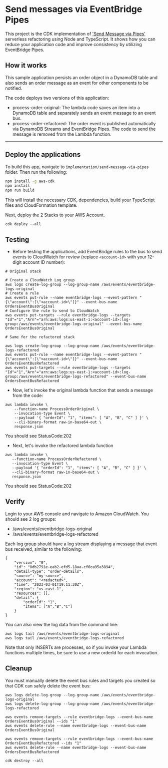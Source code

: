 # Send messages via EventBridge Pipes
This project is the CDK implementation of ['Send Message via Pipes'](https://github.com/aws-samples/aws-refactoring-to-serverless/blob/main/patterns/send-message-via-pipes.md) serverless refactoring using Node and TypeScript. It shows how you can reduce your application code and improve consistency by utilizing EventBridge Pipes.


## How it works
This sample application persists an order object in a DynamoDB table and also sends an order message as an event for other components to be notified.

The code deploys two versions of this application:
- process-order-original: The lambda code saves an item into a DynamoDB table and separately sends an event message to an event bus.
- process-order-refactored: The order event is published automatically via DynamoDB Streams and EventBridge Pipes. The code to send the message is removed from the Lambda function. 

---
## Deploy the applications

To build this app, navigate to `implementation/send-message-via-pipes` folder. Then run the following:

```bash
npm install -g aws-cdk
npm install
npm run build
```

This will install the necessary CDK, dependencies, build your TypeScript files and CloudFormation template.

Next, deploy the 2 Stacks to your AWS Account.
``` 
cdk deploy --all
```

## Testing

- Before testing the applications, add EventBridge rules to the bus to send events to CloudWatch for  review (replace `<account-id>` with your 12-digit account ID number):

```
# Original stack

# Create a CloudWatch Log group
aws logs create-log-group --log-group-name /aws/events/eventbridge-logs-original
# Create a rule
aws events put-rule --name eventbridge-logs --event-pattern "{\"account\":[\"<account-id>\"]}" --event-bus-name OrdersEventBusOriginal
# Configure the rule to send to CloudWatch
aws events put-targets --rule eventbridge-logs --targets "Id"="1","Arn"="arn:aws:logs:us-east-1:<account-id>:log-group:/aws/events/eventbridge-logs-original" --event-bus-name OrdersEventBusOriginal

# Same for the refactored stack

aws logs create-log-group --log-group-name /aws/events/eventbridge-logs-refactored
aws events put-rule --name eventbridge-logs --event-pattern "{\"account\":[\"<account-id>\"]}" --event-bus-name OrdersEventBusRefactored
aws events put-targets --rule eventbridge-logs --targets "Id"="1","Arn"="arn:aws:logs:us-east-1:<account-id>:log-group:/aws/events/eventbridge-logs-refactored" --event-bus-name OrdersEventBusRefactored

```  

- Now, let's invoke the original lambda function that sends a message from the code:
``` 
aws lambda invoke \
    --function-name ProcessOrderOriginal \
    --invocation-type Event \
    --payload '{ "orderId": "1", "items": [ "A", "B", "C" ] }' \
    --cli-binary-format raw-in-base64-out \
    response.json

```
You should see StatusCode:202

- Next, let's invoke the refactored lambda function
 ``` 
aws lambda invoke \
    --function-name ProcessOrderRefactored \
    --invocation-type Event \
    --payload '{ "orderId": "1", "items": [ "A", "B", "C" ] }' \
    --cli-binary-format raw-in-base64-out \
    response.json
``` 

You should see StatusCode:202     

## Verify

Login to your AWS console and navigate to Amazon CloudWatch. You should see 2 log groups:

- /aws/events/eventbridge-logs-original
- /aws/events/eventbridge-logs-refactored

Each log group should have a log stream displaying a message that event bus received, similar to the following:
```
{
    "version": "0",
    "id": "8db2791e-eab2-efd5-18aa-cf6ca95a3894",
    "detail-type": "order-details",
    "source": "my-source",
    "account": "<redacted>",
    "time": "2023-03-01T19:11:30Z",
    "region": "us-east-1",
    "resources": [],
    "detail": {
        "orderId": "1",
        "items": ["A","B","C"]
    }
}
```

You can also view the log data from the command line:
```
aws logs tail /aws/events/eventbridge-logs-original
aws logs tail /aws/events/eventbridge-logs-refactored
```

Note that only INSERTs are processes, so if you invoke your Lambda functions multiple times, be sure to use a new orderId for each invocation.

## Cleanup

You must manually delete the event bus rules and targets you created so that CDK can safely delete the event bus:

```
aws logs delete-log-group --log-group-name /aws/events/eventbridge-logs-original
aws logs delete-log-group --log-group-name /aws/events/eventbridge-logs-refactored

aws events remove-targets --rule eventbridge-logs --event-bus-name OrdersEventBusOriginal --ids "1"
aws events delete-rule --name eventbridge-logs --event-bus-name OrdersEventBusOriginal

aws events remove-targets --rule eventbridge-logs --event-bus-name OrdersEventBusRefactored --ids "1"
aws events delete-rule --name eventbridge-logs --event-bus-name OrdersEventBusRefactored

cdk destroy --all
```


